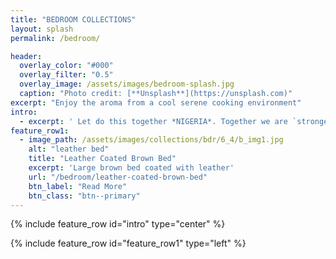 ```yaml
---
title: "BEDROOM COLLECTIONS"
layout: splash
permalink: /bedroom/

header:
  overlay_color: "#000"
  overlay_filter: "0.5"
  overlay_image: /assets/images/bedroom-splash.jpg
  caption: "Photo credit: [**Unsplash**](https://unsplash.com)"
excerpt: "Enjoy the aroma from a cool serene cooking environment"
intro: 
  - excerpt: ' Let do this together *NIGERIA*. Together we are `stronger` '
feature_row1:
  - image_path: /assets/images/collections/bdr/6_4/b_img1.jpg
    alt: "leather bed"
    title: "Leather Coated Brown Bed"
    excerpt: 'Large brown bed coated with leather'
    url: "/bedroom/leather-coated-brown-bed"
    btn_label: "Read More"
    btn_class: "btn--primary"
---
```


{% include feature_row id="intro" type="center" %}

{% include feature_row id="feature_row1" type="left" %}



